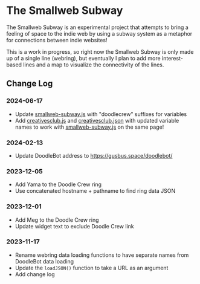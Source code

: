 # The Smallweb Subway
The Smallweb Subway is an experimental project that attempts to bring a feeling
of space to the indie web by using a subway system as a metaphor for
connections between indie websites!

This is a work in progress, so right now the Smallweb Subway is only made up
of a single line (webring), but eventually I plan to add more interest-based
lines and a map to visualize the connectivity of the lines.

## Change Log
### 2024-06-17
- Update [smallweb-subway.js](smallweb-subway.js) with "doodlecrew" suffixes for variables
- Add [creativesclub.js](creativesclub.js) and [creativesclub.json](creativesclub.json) with updated variable names to work with [smallweb-subway.js](smallweb-subway.js) on the same page!

### 2024-02-13
- Update DoodleBot address to https://gusbus.space/doodlebot/

### 2023-12-05
- Add Yama to the Doodle Crew ring
- Use concatenated hostname + pathname to find ring data JSON

### 2023-12-01
- Add Meg to the Doodle Crew ring
- Update widget text to exclude Doodle Crew link

### 2023-11-17
- Rename webring data loading functions to have separate names from DoodleBot data loading
- Update the `loadJSON()` function to take a URL as an argument
- Add change log

